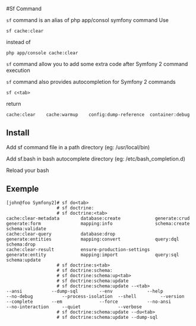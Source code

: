 #Sf Command

`sf` command is an alias of php app/consol symfony command
Use

    sf cache:clear

instead of

    php app/console cache:clear

`sf` command allow you to add some extra code after Symfony 2 command execution

`sf` command also provides autocompletion for Symfony 2 commands

    sf c<tab>

return

    cache:clear    cache:warmup    config:dump-reference  container:debug


## Install

Add sf command file in a path directory (eg: /usr/local/bin)

Add sf.bash in bash autocomplete directory (eg: /etc/bash_completion.d)

Reload your bash


## Exemple

    [john@foo Symfony2]# sf do<tab>
                       # sf doctrine:
                       # sf doctrine:<tab>
    cache:clear-metadata        database:create             generate:crud               generate:form               mapping:info                schema:create               schema:validate             
    cache:clear-query           database:drop               generate:entities           mapping:convert             query:dql                   schema:drop                 
    cache:clear-result          ensure-production-settings  generate:entity             mapping:import              query:sql                   schema:update               
                       # sf doctrine:s<tab>
                       # sf doctrine:schema:
                       # sf doctrine:schema:up<tab>
                       # sf doctrine:schema:update
                       # sf doctrine:schema:update --<tab>
    --ansi           --dump-sql        --env             --help           --no-debug           --process-isolation  --shell         --version            
    --complete       --em              --force           --no-ansi        --no-interaction     --quiet              --verbose       
                       # sf doctrine:schema:update --du<tab>
                       # sf doctrine:schema:update --dump-sql 
